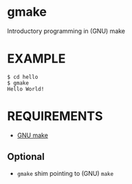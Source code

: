 # gmake

Introductory programming in (GNU) make

# EXAMPLE

```
$ cd hello
$ gmake
Hello World!
```

# REQUIREMENTS

* [GNU make](https://www.gnu.org/software/make/)

## Optional

* `gmake` shim pointing to (GNU) `make`
